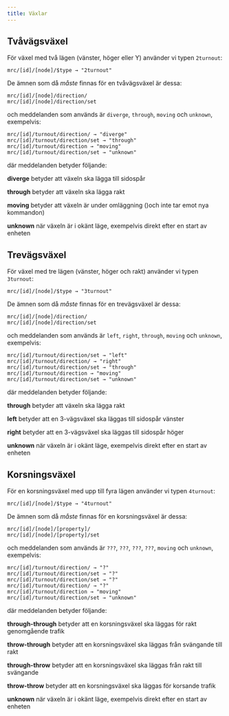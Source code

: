 ```yaml
---
title: Växlar
---
```


## Tvåvägsväxel
För växel med två lägen (vänster, höger eller Y) använder vi typen `2turnout`:

```
mrc/[id]/[node]/$type → "2turnout"
```

De ämnen som då _måste_ finnas för en tvåvägsväxel är dessa:

```
mrc/[id]/[node]/direction/
mrc/[id]/[node]/direction/set
```

och meddelanden som används är `diverge`, `through`, `moving` och `unknown`, exempelvis:

```
mrc/[id]/turnout/direction/ → "diverge"
mrc/[id]/turnout/direction/set → "through"
mrc/[id]/turnout/direction → "moving"
mrc/[id]/turnout/direction/set → "unknown"
```
där meddelanden betyder följande:

**diverge** betyder att växeln ska lägga till sidospår

**through** betyder att växeln ska lägga rakt

**moving** betyder att växeln är under omläggning ()och inte tar emot nya kommandon)

**unknown** när växeln är i okänt läge, exempelvis direkt efter en start av enheten


## Trevägsväxel
För växel med tre lägen (vänster, höger och rakt) använder vi typen `3turnout`:

```
mrc/[id]/[node]/$type → "3turnout"
```

De ämnen som då _måste_ finnas för en trevägsväxel är dessa:

```
mrc/[id]/[node]/direction/
mrc/[id]/[node]/direction/set
```

och meddelanden som används är `left`, `right`, `through`, `moving` och `unknown`, exempelvis:

```
mrc/[id]/turnout/direction/set → "left"
mrc/[id]/turnout/direction/ → "right"
mrc/[id]/turnout/direction/set → "through"
mrc/[id]/turnout/direction → "moving"
mrc/[id]/turnout/direction/set → "unknown"
```
där meddelanden betyder följande:

**through** betyder att växeln ska lägga rakt

**left** betyder att en 3-vägsväxel ska läggas till sidospår vänster

**right** betyder att en 3-vägsväxel ska läggas till sidospår höger

**unknown** när växeln är i okänt läge, exempelvis direkt efter en start av enheten


## Korsningsväxel
För en korsningsväxel med upp till fyra lägen använder vi typen `4turnout`:

```
mrc/[id]/[node]/$type → "4turnout"
```

De ämnen som då _måste_ finnas för en korsningsväxel är dessa:

```
mrc/[id]/[node]/[property]/
mrc/[id]/[node]/[property]/set
```

och meddelanden som används är `???`, `???`, `???`, `???`, `moving` och `unknown`, exempelvis:

```
mrc/[id]/turnout/direction/ → "?"
mrc/[id]/turnout/direction/set → "?"
mrc/[id]/turnout/direction/set → "?"
mrc/[id]/turnout/direction/ → "?"
mrc/[id]/turnout/direction → "moving"
mrc/[id]/turnout/direction/set → "unknown"
```
där meddelanden betyder följande:

**through-through** betyder att en korsningsväxel ska läggas för rakt genomgående trafik

**throw-through** betyder att en korsningsväxel ska läggas från svängande till rakt

**through-throw** betyder att en korsningsväxel ska läggas från rakt till svängande

**throw-throw** betyder att en korsningsväxel ska läggas för korsande trafik

**unknown** när växeln är i okänt läge, exempelvis direkt efter en start av enheten

